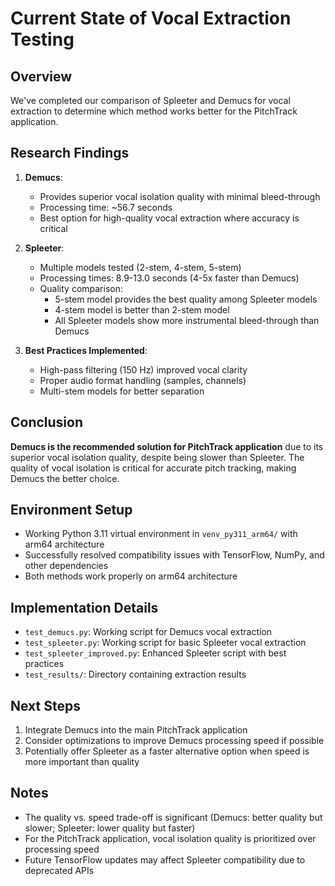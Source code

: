 # Current State of Vocal Extraction Testing

## Overview
We've completed our comparison of Spleeter and Demucs for vocal extraction to determine which method works better for the PitchTrack application.

## Research Findings
1. **Demucs**:
   - Provides superior vocal isolation quality with minimal bleed-through
   - Processing time: ~56.7 seconds
   - Best option for high-quality vocal extraction where accuracy is critical

2. **Spleeter**:
   - Multiple models tested (2-stem, 4-stem, 5-stem)
   - Processing times: 8.9-13.0 seconds (4-5x faster than Demucs)
   - Quality comparison:
     - 5-stem model provides the best quality among Spleeter models
     - 4-stem model is better than 2-stem model
     - All Spleeter models show more instrumental bleed-through than Demucs

3. **Best Practices Implemented**:
   - High-pass filtering (150 Hz) improved vocal clarity
   - Proper audio format handling (samples, channels)
   - Multi-stem models for better separation

## Conclusion
**Demucs is the recommended solution for PitchTrack application** due to its superior vocal isolation quality, despite being slower than Spleeter. The quality of vocal isolation is critical for accurate pitch tracking, making Demucs the better choice.

## Environment Setup
- Working Python 3.11 virtual environment in `venv_py311_arm64/` with arm64 architecture
- Successfully resolved compatibility issues with TensorFlow, NumPy, and other dependencies
- Both methods work properly on arm64 architecture

## Implementation Details
- `test_demucs.py`: Working script for Demucs vocal extraction
- `test_spleeter.py`: Working script for basic Spleeter vocal extraction
- `test_spleeter_improved.py`: Enhanced Spleeter script with best practices
- `test_results/`: Directory containing extraction results

## Next Steps
1. Integrate Demucs into the main PitchTrack application
2. Consider optimizations to improve Demucs processing speed if possible
3. Potentially offer Spleeter as a faster alternative option when speed is more important than quality

## Notes
- The quality vs. speed trade-off is significant (Demucs: better quality but slower; Spleeter: lower quality but faster)
- For the PitchTrack application, vocal isolation quality is prioritized over processing speed
- Future TensorFlow updates may affect Spleeter compatibility due to deprecated APIs
